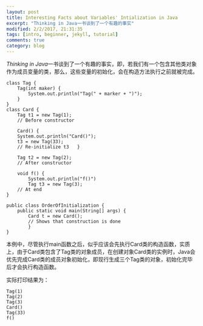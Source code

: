```yaml
---
layout: post
title: Interesting Facts about Variables' Intialization in Java
excerpt: "Thinking in Java一书谈到了一个有趣的事实"
modified: 2/2/2017, 21:31:35
tags: [intro, beginner, jekyll, tutorial]
comments: true
category: blog
---
```



*Thinking in Java*一书谈到了一个有趣的事实，即，若我们有一个包含其他类对象作为成员变量的类，那么，这些变量的初始化，会在构造方法执行之前就被完成。

```
class Tag {
	Tag(int maker) {
    	System.out.println("Tag(" + marker + ")"); 
    }
}
class Card {
	Tag t1 = new Tag(1);
    // Before constructor

    Card() {
    System.out.println("Card()");
    t3 = new Tag(33);
    // Re-initialize t3   }

    Tag t2 = new Tag(2);
    // After constructor

    void f() {
    	System.out.println("f()")
    	Tag t3 = new Tag(3);
    // At end
}

public class OrderOfInitialization {
	public static void main(String[] args) {
    	Card t = new Card();
        // Shows that construction is done
        }
}
```

本例中，尽管执行main函数之后，似乎应该会先执行Card类的构造函数，实质上，由于Card类包含了Tag类的对象成员，在创建对象Card类的实例时，Java会优先完成Card类的成员对象初始化，即现行生成三个Tag类的对象，初始化完毕后才会执行构造函数。

实际打印结果为：
```
Tag(1)
Tag(2)
Tag(3)
Card()
Tag(33)
f()
```
